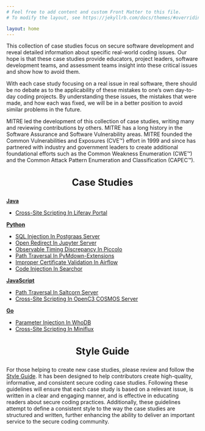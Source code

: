 ```yaml
---
# Feel free to add content and custom Front Matter to this file.
# To modify the layout, see https://jekyllrb.com/docs/themes/#overriding-theme-defaults

layout: home
---
```


<p>This collection of case studies focus on secure software development and reveal detailed information about specific real-world coding issues. Our hope is that these case studies provide educators, project leaders, software development teams, and assessment teams insight into these critical issues and show how to avoid them.</p>

<p>With each case study focusing on a real issue in real software, there should be no debate as to the applicability of these mistakes to one’s own day-to-day coding projects. By understanding these issues, the mistakes that were made, and how each was fixed, we will be in a better position to avoid similar problems in the future.</p>

<p>MITRE led the development of this collection of case studies, writing many and reviewing contributions by others. MITRE has a long history in the Software Assurance and Software Vulnerability areas. MITRE founded the Common Vulnerabilities and Exposures (CVE™) effort in 1999 and since has partnered with industry and government leaders to create additional foundational efforts such as the Common Weakness Enumeration (CWE™) and the Common Attack Pattern Enumeration and Classification (CAPEC™).</p>

<h3 style="font-size:25px; text-align:center"><b>Case Studies</b></h3>
<a href="https://github.com/mitre/secure-coding-case-studies/tree/main/java"><b>Java</b></a>
<ul>
    <li><a href="https://github.com/mitre/secure-coding-case-studies/blob/main/go/msccs-11.md">Cross-Site Scripting In Liferay Portal</a></li>
</ul>
<a href="https://github.com/mitre/secure-coding-case-studies/tree/main/python"><b>Python</b></a>
<ul>
    <li><a href="https://github.com/mitre/secure-coding-case-studies/blob/main/python/msccs-1.md">SQL Injection In Postgraas Server</a></li>
    <li><a href="https://github.com/mitre/secure-coding-case-studies/blob/main/python/msccs-2.md">Open Redirect In Jupyter Server</a></li>
    <li><a href="https://github.com/mitre/secure-coding-case-studies/blob/main/python/msccs-3.md">Observable Timing Discrepancy In Piccolo</a></li>
    <li><a href="https://github.com/mitre/secure-coding-case-studies/blob/main/python/msccs-4.md">Path Traversal In PyMdown-Extensions</a></li>
    <li><a href="https://github.com/mitre/secure-coding-case-studies/blob/main/python/msccs-5.md">Improper Certificate Validation In Airflow</a></li>
    <li><a href="https://github.com/mitre/secure-coding-case-studies/blob/main/python/msccs-6.md">Code Injection In Searchor</a></li>
</ul>
<a href="https://github.com/mitre/secure-coding-case-studies/tree/main/javascript"><b>JavaScript</b></a>
<ul>
    <li><a href="https://github.com/mitre/secure-coding-case-studies/blob/main/javascript/msccs-7.md">Path Traversal In Saltcorn Server</a></li>
    <li><a href="https://github.com/mitre/secure-coding-case-studies/blob/main/javascript/msccs-8.md">Cross-Site Scripting In OpenC3 COSMOS Server</a></li>
</ul>
<a href="https://github.com/mitre/secure-coding-case-studies/tree/main/go"><b>Go</b></a>
<ul>
    <li><a href="https://github.com/mitre/secure-coding-case-studies/blob/main/go/msccs-9.md">Parameter Injection In WhoDB</a></li>
    <li><a href="https://github.com/mitre/secure-coding-case-studies/blob/main/go/msccs-10.md">Cross-Site Scripting In Miniflux</a></li>
</ul>

<h3 style="font-size:25px; text-align:center"><b>Style Guide</b></h3>
<p>For those helping to create new case studies, please review and follow the <a href="https://github.com/mitre/secure-coding-case-studies/blob/main/STYLE_GUIDE.md">Style Guide</a>. It has been designed to help contributors create high-quality, informative, and consistent secure coding case studies. Following these guidelines will ensure that each case study is based on a relevant issue, is written in a clear and engaging manner, and is effective in educating readers about secure coding practices. Additionally, these guidelines attempt to define a consistent style to the way the case studies are structured and written, further enhancing the ability to deliver an important service to the secure coding community.</p>
